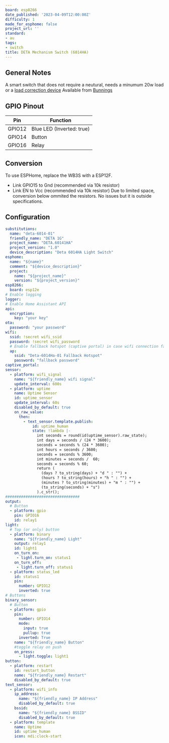 ```yaml
---
board: esp8266
date_published: '2023-04-09T12:00:00Z'
difficulty: 1
made_for_esphome: false
project_url: ''
standard:
- au
tags:
- switch
title: DETA Mechanism Switch (6014HA)
---
```


## General Notes

A smart switch that does not require a neutural, needs a minumum 20w load or a [load correction device](https://www.clipsal.com/products/detail?CatNo=31LCDA&itemno=31LCDA&tab-document-1=0)
Available from [Bunnings](https://www.bunnings.com.au/deta-smart-switch-mechanism_p0346912)

## GPIO Pinout

| Pin    | Function                  |
| ------ | ------------------------- |
| GPIO12 | Blue LED (Inverted: true) |
| GPIO14 | Button                    |
| GPIO16 | Relay                     |

## Conversion

To use ESPHome, replace the WB3S with a ESP12F.
- Link GPIO15 to Gnd (recommended via 10k resistor)
- Link EN to Vcc (recommended via 10k resistor)
Due to limited space, conversion below ommited the resistors. No issues but it is outside specifications.

## Configuration

```yaml
substitutions:
  name: "deta-6014-01"
  friendly_name: "DETA 1G"
  project_name: "DETA.60141HA"
  project_version: "1.0"
  device_description: "Deta 6014HA Light Switch"
esphome:
  name: "${name}"
  comment: "${device_description}"
  project:
    name: "${project_name}"
    version: "${project_version}"
esp8266:
  board: esp12e
# Enable logging
logger:
# Enable Home Assistant API
api:
  encryption:
    key: "your key"
ota:
  password: "your password"
wifi:
  ssid: !secret wifi_ssid
  password: !secret wifi_password
  # Enable fallback hotspot (captive portal) in case wifi connection fails
  ap:
    ssid: "Deta-6014Ha-01 Fallback Hotspot"
    password: "fallback password"
captive_portal:
sensor:
  - platform: wifi_signal
    name: "${friendly_name} wifi signal"
    update_interval: 600s
  - platform: uptime
    name: Uptime Sensor
    id: uptime_sensor
    update_interval: 60s
    disabled_by_default: true
    on_raw_value:
      then:
        - text_sensor.template.publish:
            id: uptime_human
            state: !lambda |-
              int seconds = round(id(uptime_sensor).raw_state);
              int days = seconds / (24 * 3600);
              seconds = seconds % (24 * 3600);
              int hours = seconds / 3600;
              seconds = seconds % 3600;
              int minutes = seconds /  60;
              seconds = seconds % 60;
              return (
                (days ? to_string(days) + "d " : "") +
                (hours ? to_string(hours) + "h " : "") +
                (minutes ? to_string(minutes) + "m " : "") +
                (to_string(seconds) + "s")
              ).c_str();
#################################
output:
  # Button
  - platform: gpio
    pin: GPIO16
    id: relay1
light:
  # Top (or only) button
  - platform: binary
    name: "${friendly_name} Light"
    output: relay1
    id: light1
    on_turn_on:
     - light.turn_on: status1
    on_turn_off:
     - light.turn_off: status1
  - platform: status_led
    id: status1
    pin:
      number: GPIO12
      inverted: true
# Buttons
binary_sensor:
  # Button
  - platform: gpio
    pin:
      number: GPIO14
      mode:
        input: true
        pullup: true
      inverted: True
    name: "${friendly_name} Button"
    #toggle relay on push
    on_press:
      - light.toggle: light1
button:
  - platform: restart
    id: restart_button
    name: "${friendly_name} Restart"
    disabled_by_default: true
text_sensor:
  - platform: wifi_info
    ip_address:
      name: "${friendly_name} IP Address"
      disabled_by_default: true
    bssid:
      name: "${friendly_name} BSSID"
      disabled_by_default: true
  - platform: template
    name: Uptime
    id: uptime_human
    icon: mdi:clock-start
```
